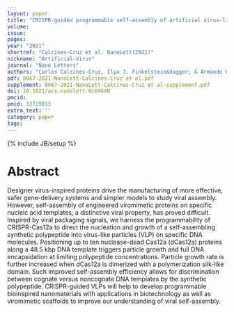 ```yaml
---
layout: paper
title: "CRISPR-guided programmable self-assembly of artificial virus-like nucleocapsids"
volume: 
issue:
pages: 
year: "2021"
shortref: "Calcines-Cruz et al. NanoLett(2021)"
nickname: "Artificial-Virus"
journal: "Nano Letters"
authors: "Carlos Calcines-Cruz, Ilya J. Finkelstein&dagger; & Armando Hernandez-Garcia&dagger; (&dagger; co-corresponding)"
pdf: 0067-2021-NanoLett-Calcines-Cruz et al.pdf
supplement: 0067-2021-NanoLett-Calcines-Cruz et al-supplement.pdf
doi: 10.1021/acs.nanolett.0c04640
pmcid:
pmid: 33729813
extra_text: ''
category: paper
tags:
---
```

{% include JB/setup %}

# Abstract
Designer virus-inspired proteins drive the manufacturing of more effective, safer gene-delivery systems and simpler models to study viral assembly. However, self-assembly of engineered viromimetic proteins on specific nucleic acid templates, a distinctive viral property, has proved difficult. Inspired by viral packaging signals, we harness the programmability of CRISPR-Cas12a to direct the nucleation and growth of a self-assembling synthetic polypeptide into virus-like particles (VLP) on specific DNA molecules. Positioning up to ten nuclease-dead Cas12a (dCas12a) proteins along a 48.5 kbp DNA template triggers particle growth and full DNA encapsidation at limiting polypeptide concentrations. Particle growth rate is further increased when dCas12a is dimerized with a polymerization silk-like domain. Such improved self-assembly efficiency allows for discrimination between cognate versus noncognate DNA templates by the synthetic polypeptide. CRISPR-guided VLPs will help to develop programmable bioinspired nanomaterials with applications in biotechnology as well as viromimetic scaffolds to improve our understanding of viral self-assembly.